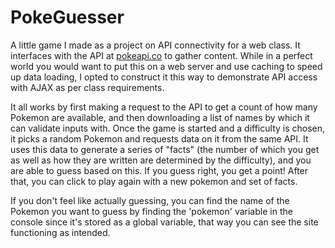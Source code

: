 # PokeGuesser

A little game I made as a project on API connectivity for a web class. It interfaces with the API at [pokeapi.co](https://pokeapi.co) to gather content. While in a perfect world you would want to put this on a web server and use caching to speed up data loading, I opted to construct it this way to demonstrate API access with AJAX as per class requirements.

It all works by first making a request to the API to get a count of how many Pokemon are available, and then downloading a list of names by which it can validate inputs with. Once the game is started and a difficulty is chosen, it picks a random Pokemon and requests data on it from the same API. It uses this data to generate a series of "facts" (the number of which you get as well as how they are written are determined by the difficulty), and you are able to guess based on this. If you guess right, you get a point! After that, you can click to play again with a new pokemon and set of facts.

If you don't feel like actually guessing, you can find the name of the Pokemon you want to guess by finding the 'pokemon' variable in the console since it's stored as a global variable, that way you can see the site functioning as intended.
